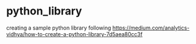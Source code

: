 # python_library
creating a sample python library following 
https://medium.com/analytics-vidhya/how-to-create-a-python-library-7d5aea80cc3f
